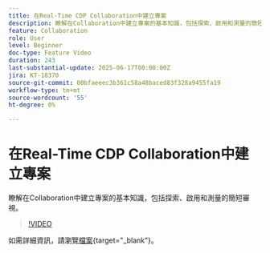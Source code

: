 ```yaml
---
title: 在Real-Time CDP Collaboration中建立專案
description: 瞭解在Collaboration中建立專案的基本知識，包括探索、啟用和測量的簡短審視。
feature: Collaboration
role: User
level: Beginner
doc-type: Feature Video
duration: 243
last-substantial-update: 2025-06-17T00:00:00Z
jira: KT-18370
source-git-commit: 00bfaeeec3b361c58a48baced83f328a9455fa19
workflow-type: tm+mt
source-wordcount: '55'
ht-degree: 0%

---
```



# 在Real-Time CDP Collaboration中建立專案

瞭解在Collaboration中建立專案的基本知識，包括探索、啟用和測量的簡短審視。

>[!VIDEO](https://video.tv.adobe.com/v/3464033/?learn=on&enablevpops)

如需詳細資訊，請瀏覽[檔案](https://experienceleague.adobe.com/zh-hant/docs/real-time-cdp-collaboration/using/collaborate/manage-projects){target="_blank"}。
